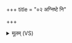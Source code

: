 +++
title = "०२ अग्निष्टे नि"

+++
<details><summary>मूलम् (VS)</summary>

अ॒ग्निष्टे॒ नि श॑मयतु॒ यदि॑ ते॒ मन॒ उद्यु॑तम्। कृ॑णोमि वि॒द्वान्भे॑ष॒जं यथानु॑न्मदि॒तोऽस॑सि ॥
</details>
